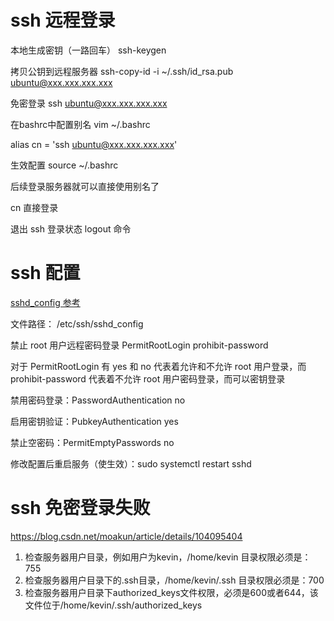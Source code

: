 # ssh 远程登录
本地生成密钥（一路回车） ssh-keygen

拷贝公钥到远程服务器 ssh-copy-id -i ~/.ssh/id_rsa.pub ubuntu@xxx.xxx.xxx.xxx

免密登录 ssh ubuntu@xxx.xxx.xxx.xxx

在bashrc中配置别名 vim ~/.bashrc 

alias cn = 'ssh ubuntu@xxx.xxx.xxx.xxx'

生效配置 source ~/.bashrc

后续登录服务器就可以直接使用别名了 

cn 直接登录

退出 ssh 登录状态 logout 命令

# ssh 配置
[sshd_config 参考](https://developer.aliyun.com/article/972993)


文件路径： /etc/ssh/sshd_config

禁止 root 用户远程密码登录 PermitRootLogin prohibit-password

对于 PermitRootLogin 有 yes 和 no 代表着允许和不允许 root 用户登录，而 prohibit-password 代表着不允许 root 用户密码登录，而可以密钥登录

禁用密码登录：PasswordAuthentication no

启用密钥验证：PubkeyAuthentication yes

禁止空密码：PermitEmptyPasswords no

修改配置后重启服务（使生效）：sudo systemctl restart sshd

# ssh 免密登录失败

https://blog.csdn.net/moakun/article/details/104095404

1. 检查服务器用户目录，例如用户为kevin，/home/kevin  目录权限必须是：755
2. 检查服务器用户目录下的.ssh目录，/home/kevin/.ssh 目录权限必须是：700
3. 检查服务器用户目录下authorized_keys文件权限，必须是600或者644，该文件位于/home/kevin/.ssh/authorized_keys
